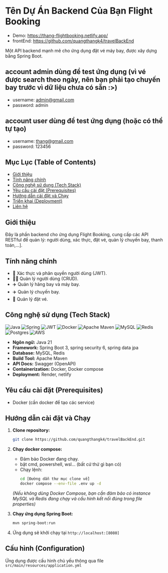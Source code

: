 # Tên Dự Án Backend Của Bạn Flight Booking

* Demo: https://thang-flightbooking.netlify.app/
* frontEnd:  https://github.com/quangthangk4/travelBackEnd

<!-- [Optional] Thêm một câu mô tả ngắn gọn ở đây -->
Một API backend mạnh mẽ cho ứng dụng đặt vé máy bay, được xây dựng bằng Spring Boot.

## account admin dùng để test ứng dụng (vì vé được search theo ngày, nên bạn phải tạo chuyến bay trước vì dữ liệu chưa có sẵn :>)
- username: admin@gmail.com
- password: admin

## account user dùng để test ứng dụng (hoặc có thể tự tạo)
- username: thang@gmail.com
- password: 123456

<!-- [Optional] Thêm các значки (badges) ở đây nếu có: build status, coverage, license... -->
<!-- Ví dụ: [![Build Status](URL_BUILD_STATUS)](LINK_BUILD_JOB) -->
<!-- [![License: MIT](https://img.shields.io/badge/License-MIT-yellow.svg)](https://opensource.org/licenses/MIT) -->
## Mục Lục (Table of Contents)

- [Giới thiệu](#giới-thiệu)
- [Tính năng chính](#tính-năng-chính)
- [Công nghệ sử dụng (Tech Stack)](#công-nghệ-sử-dụng-tech-stack)
- [Yêu cầu cài đặt (Prerequisites)](#yêu-cầu-cài-đặt-prerequisites)
- [Hướng dẫn cài đặt và Chạy](#hướng-dẫn-cài-đặt-và-chạy)
- [Triển khai (Deployment)](#triển-khai-deployment)
- [Liên hệ](#liên-hệ)

## Giới thiệu

<!-- Mô tả chi tiết hơn về mục đích của dự án backend này. Nó giải quyết vấn đề gì? Cung cấp những dịch vụ cốt lõi nào cho frontend hoặc các hệ thống khác? -->
Đây là phần backend cho ứng dụng Flight Booking, cung cấp các API RESTful để quản lý: người dùng, xác thực, đặt vé, quản lý chuyến bay, thanh toán,...].

## Tính năng chính

- 🔐 Xác thực và phân quyền người dùng (JWT).
- 🧑‍💻 Quản lý người dùng (CRUD).
- ✈️ Quản lý hãng bay và máy bay.
- ✈️ Quản lý chuyến bay.
- 🎫 Quản lý đặt vé.

## Công nghệ sử dụng (Tech Stack)

<!-- Sử dụng lại các badge bạn đã có hoặc liệt kê dạng text -->
![Java](https://img.shields.io/badge/java-%23ED8B00.svg?style=flat&logo=java&logoColor=white) ![Spring](https://img.shields.io/badge/spring-%236DB33F.svg?style=flat&logo=spring&logoColor=white) ![JWT](https://img.shields.io/badge/JWT-black?style=flat&logo=JSON%20web%20tokens) ![Docker](https://img.shields.io/badge/docker-%230db7ed.svg?style=flat&logo=docker&logoColor=white) ![Apache Maven](https://img.shields.io/badge/Apache%20Maven-C71A36?style=flat&logo=Apache%20Maven&logoColor=white) <!-- Hoặc Gradle nếu dùng Gradle --> ![MySQL](https://img.shields.io/badge/mysql-%2300f.svg?style=flat&logo=mysql&logoColor=white) <!-- Hoặc TiDB nếu muốn ghi rõ --> ![Redis](https://img.shields.io/badge/redis-%23DD0031.svg?style=flat&logo=redis&logoColor=white) ![Postgres](https://img.shields.io/badge/postgres-%23316192.svg?style=flat&logo=postgresql&logoColor=white) ![AWS](https://img.shields.io/badge/AWS-%23FF9900.svg?style=flat&logo=amazon-aws&logoColor=white) <!-- Nếu dùng dịch vụ AWS khác ngoài TiDB -->
<!-- Thêm các công nghệ khác nếu cần -->

- **Ngôn ngữ:** Java 21
- **Framework:** Spring Boot 3, spring security 6, spring data jpa
- **Database:** MySQL, Redis 
- **Build Tool:** Apache Maven 
- **API Docs:** Swagger (OpenAPI)
- **Containerization:** Docker, Docker compose
- **Deployment:** Render, netlify

## Yêu cầu cài đặt (Prerequisites)
<!-- Liệt kê các phần mềm cần cài đặt trên máy để chạy dự án local -->
- Docker (cần docker để tạo các service)

## Hướng dẫn cài đặt và Chạy

1.  **Clone repository:**
    ```bash
    git clone https://github.com/quangthangk4/travelBackEnd.git
    ```

3.  **Chạy docker compose:**
    *   Đảm bảo Docker đang chạy.
    *   bật cmd, powershell, wsl... (bất cứ thứ gì bạn có)
    *   Chạy lệnh:
        ```bash
        cd [Đường dẫn thư mục clone về]
        docker compose --env-file .env up -d
        ```
    *(Nếu không dùng Docker Compose, bạn cần đảm bảo có instance MySQL và Redis đang chạy và cấu hình kết nối đúng trong file properties)*

5.  **Chạy ứng dụng Spring Boot:**
    ```bash
    mvn spring-boot:run
    ```

6.  Ứng dụng sẽ khởi chạy tại `http://localhost:[8080]` 

## Cấu hình (Configuration)
<!-- Giải thích cách cấu hình ứng dụng, thường là qua file application.properties/yml hoặc biến môi trường -->
Ứng dụng được cấu hình chủ yếu thông qua file `src/main/resources/application.yml`

